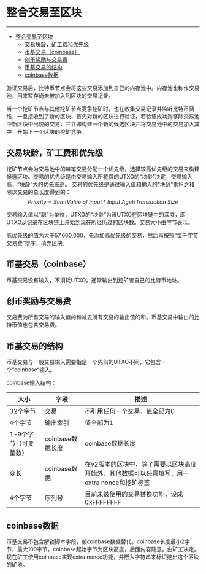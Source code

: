 <!--
 * @Author: ZhXZhao
 * @Date: 2020-02-22 21:26:36
 * @LastEditors: ZhXZhao
 * @LastEditTime: 2020-02-22 22:15:17
 * @Description: 
 -->

# 整合交易至区块

---


- [整合交易至区块](#%e6%95%b4%e5%90%88%e4%ba%a4%e6%98%93%e8%87%b3%e5%8c%ba%e5%9d%97)
  - [交易块龄，矿工费和优先级](#%e4%ba%a4%e6%98%93%e5%9d%97%e9%be%84%e7%9f%bf%e5%b7%a5%e8%b4%b9%e5%92%8c%e4%bc%98%e5%85%88%e7%ba%a7)
  - [币基交易（coinbase）](#%e5%b8%81%e5%9f%ba%e4%ba%a4%e6%98%93coinbase)
  - [创币奖励与交易费](#%e5%88%9b%e5%b8%81%e5%a5%96%e5%8a%b1%e4%b8%8e%e4%ba%a4%e6%98%93%e8%b4%b9)
  - [币基交易的结构](#%e5%b8%81%e5%9f%ba%e4%ba%a4%e6%98%93%e7%9a%84%e7%bb%93%e6%9e%84)
  - [coinbase数据](#coinbase%e6%95%b0%e6%8d%ae)

验证交易后，比特币节点会将这些交易添加到自己的内存池中。内存池也称作交易池，用来暂存尚未被加入到区块的交易记录。

当一个挖矿节点与其他挖矿节点竞争挖矿时，也在收集交易记录并监听比特币网络，一旦接收到了新的区块，首先对新的区块进行验证，若验证成功则移除交易池中新区块中出现的交易，并立即构建一个新的候选区块并将交易池中的交易加入其中，开始下一个区块的挖矿竞争。

## 交易块龄，矿工费和优先级

挖矿节点会为交易池中的每笔交易分配一个优先级，选择较高优先级的交易来构建候选区块。交易的优先级是由交易输入所花费的UTXO的“块龄”决定，交易输入高，“块龄”大的优先级高。
交易的优先级是通过输入值和输入的“块龄”乘积之和除以交易的总长度得到的：
$$ Priority = Sum (Value \ of \ input * Input \ Age) / Transaction \ Size $$

交易输入值以“聪”为单位，UTXO的“块龄”为该UTXO在区块链中的深度，即UTXO从记录在区块链上开始到现在所经历过的区块数。交易大小由字节表示。

高优先级的值为大于57,600,000，先添加高优先级的交易，然后再按照“每千字节交易费”排序，填充区块。

## 币基交易（coinbase）

币基交易没有输入，不消耗UTXO，通常输出到挖矿者自己的比特币地址。

## 创币奖励与交易费

交易费为所有交易的输入值的和减去所有交易的输出值的和。币基交易中输出的比特币值也包含交易费。

## 币基交易的结构

币基交易与一般交易输入需要指定一个先前的UTXO不同，它包含一个“coinbase“输入。

coinbase输入结构：

| 大小                  | 字段         | 描述                                       |
| --------------------- | ------------ | ------------------------------------------ |
| 32个字节              | 交易         | 不引用任何一个交易，值全部为0       |
| 4个字节               | 输出索引     | 值全部为1            |
| 1-9个字节（可变整数） | coinbase数据长度 | coinbase数据长度             |
| 变长                  | coinbase数据     | 在v2版本的区块中，除了需要以区块高度开始外，其他数据可以任意填写，用于extra nonce和挖矿标签         |
| 4个字节               | 序列号       | 目前未被使用的交易替换功能，设成0xFFFFFFFF |

## coinbase数据

币基交易不包含解锁脚本字段，被coinbase数据替代。coinbase长度最小2字节，最大100字节。coinbase起始字节为区块高度，后面内容随意，由矿工决定。现在矿工使用coinbase实现extra nonce功能，并嵌入字符串来标识挖出这个区块的矿池。
